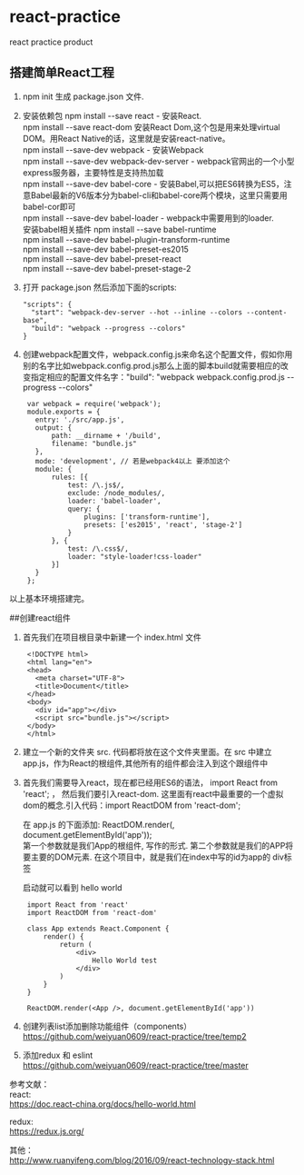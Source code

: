 # react-practice
react practice product


## 搭建简单React工程
1. npm init 生成 package.json 文件.
2. 安装依赖包
   npm install --save react - 安装React.  
   npm install --save react-dom 安装React Dom,这个包是用来处理virtual DOM。用React Native的话，这里就是安装react-native。  
   npm install --save-dev webpack - 安装Webpack  
   npm install --save-dev webpack-dev-server - webpack官网出的一个小型express服务器，主要特性是支持热加载  
   npm install --save-dev babel-core - 安装Babel,可以把ES6转换为ES5，注意Babel最新的V6版本分为babel-cli和babel-core两个模块，这里只需要用babel-cor即可  
   npm install --save-dev babel-loader - webpack中需要用到的loader.  
   安装babel相关插件
   npm install --save babel-runtime  
   npm install --save-dev babel-plugin-transform-runtime  
   npm install --save-dev babel-preset-es2015  
   npm install --save-dev babel-preset-react  
   npm install --save-dev babel-preset-stage-2  
3. 打开 package.json 然后添加下面的scripts:

       "scripts": {
         "start": "webpack-dev-server --hot --inline --colors --content-base",
         "build": "webpack --progress --colors"
       }
 
4. 创建webpack配置文件，webpack.config.js来命名这个配置文件，假如你用别的名字比如webpack.config.prod.js那么上面的脚本build就需要相应的改变指定相应的配置文件名字："build": "webpack webpack.config.prod.js --progress --colors"
    
        var webpack = require('webpack');
        module.exports = {
          entry: './src/app.js',
          output: {
              path: __dirname + '/build',
              filename: "bundle.js"
          },
          mode: 'development', // 若是webpack4以上 要添加这个
          module: {
              rules: [{
                  test: /\.js$/,
                  exclude: /node_modules/,
                  loader: 'babel-loader',
                  query: {
                      plugins: ['transform-runtime'],
                      presets: ['es2015', 'react', 'stage-2']
                  }
              }, {
                  test: /\.css$/,
                  loader: "style-loader!css-loader"
              }]
          }
        };

以上基本环境搭建完。

##创建react组件
1. 首先我们在项目根目录中新建一个 index.html 文件     

        <!DOCTYPE html>
        <html lang="en">
        <head>
          <meta charset="UTF-8">
          <title>Document</title>
        </head>
        <body>
          <div id="app"></div>
          <script src="bundle.js"></script>
        </body>
        </html>
        
2. 建立一个新的文件夹 src. 代码都将放在这个文件夹里面。在 src 中建立 app.js，作为React的根组件,其他所有的组件都会注入到这个跟组件中
3. 首先我们需要导入react，现在都已经用ES6的语法， import React from 'react'; ， 然后我们要引入react-dom. 这里面有react中最重要的一个虚拟dom的概念.引入代码：import ReactDOM from 'react-dom';
    
    在 app.js 的下面添加: ReactDOM.render(<App />, document.getElementById('app'));  
    第一个参数就是我们App的根组件, 写作<App />的形式. 第二个参数就是我们的APP将要主要的DOM元素. 在这个项目中，就是我们在index中写的id为app的 div标签

    启动就可以看到 hello world
    
        import React from 'react'
        import ReactDOM from 'react-dom'
        
        class App extends React.Component {
            render() {
                return (
                    <div>
                        Hello World test
                    </div>
                )
            }
        }
        
        ReactDOM.render(<App />, document.getElementById('app'))
        
4. 创建列表list添加删除功能组件（components）  
    https://github.com/weiyuan0609/react-practice/tree/temp2

5. 添加redux 和 eslint  
    https://github.com/weiyuan0609/react-practice/tree/master
        
    


参考文献：  
react:  
https://doc.react-china.org/docs/hello-world.html
   
redux:   
https://redux.js.org/

其他：  
http://www.ruanyifeng.com/blog/2016/09/react-technology-stack.html  